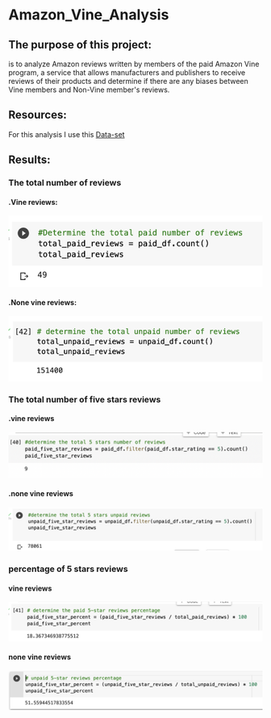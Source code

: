 # Amazon_Vine_Analysis

## The purpose of this project:

is to analyze Amazon reviews written by members of the paid Amazon Vine program, a service that allows manufacturers and publishers to receive reviews of their products and determine if there are any biases between Vine members and Non-Vine member's reviews.

## Resources:

For this analysis I use this [Data-set](https://s3.amazonaws.com/amazon-reviews-pds/tsv/amazon_reviews_us_Video_DVD_v1_00.tsv.gz)

## Results:

### The total number of reviews

  #### .Vine reviews:

  ![vine-review](https://github.com/TahaniSury/Amazon_Vine_Analysis/blob/main/Images/vine-review.png)


  #### .None vine reviews:

  ![non-vine-review](https://github.com/TahaniSury/Amazon_Vine_Analysis/blob/main/Images/none-vine-review.png)

### The total number of five stars reviews

  #### .vine reviews
  
  ![paid-five-reviews](https://github.com/TahaniSury/Amazon_Vine_Analysis/blob/main/Images/paid-five-reviews.png)
  
  #### .none vine reviews
  
  ![inpaid-five-reviews](https://github.com/TahaniSury/Amazon_Vine_Analysis/blob/main/Images/unpaid-five-reviews.png)
  
### percentage of 5 stars reviews

#### vine reviews

![paid-reviews-percentage](https://github.com/TahaniSury/Amazon_Vine_Analysis/blob/main/Images/paid-reviews-percentage.png)

#### none vine reviews 

![unpaid-reviews-percentage](https://github.com/TahaniSury/Amazon_Vine_Analysis/blob/main/Images/unpaid-review-percentage.png)
